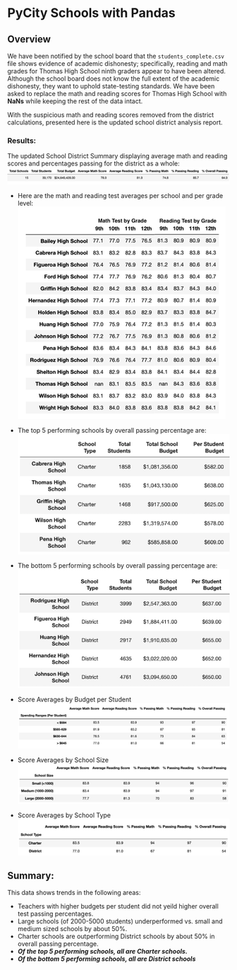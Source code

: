 # PyCity Schools with Pandas

## Overview
We have been notified by the school board that the <code>students_complete.csv</code> file shows evidence of academic dishonesty; specifically, reading and math grades for Thomas High School ninth graders appear to have been altered. Although the school board does not know the full extent of the academic dishonesty, they want to uphold state-testing standards. We have been asked to replace the math and reading scores for Thomas High School with **NaNs** while keeping the rest of the data intact.

With the suspicious math and reading scores removed from the district calculations, presented here is the updated school district analysis report.

### Results:
The updated School District Summary displaying average math and reading scores and percentages passing for the district as a whole:  
![District Summary](/Resources/report_details/district_summary.png "School District Summary")  

- Here are the math and reading test averages per school and per grade level:  
![Test Averages by Grade](/Resources/report_details/averages_by_grade.png "Test Averages by Grade")  

- The top 5 performing schools by overall passing percentage are:  
![Top 5 Schools](/Resources/report_details/top_schools_overall.png "Top Five Schools")

- The bottom 5 performing schools by overall passing percentage are:  
![Bottom 5 Schools](/Resources/report_details/bottom_schools_overall.png "Bottom Five Schools")  

- Score Averages by Budget per Student  
![Spending Per Student](Resources/report_details/spending_ranges_per_student.png "Score Averages by Budget Per Student")  

- Score Averages by School Size  
![School Size Results](Resources/report_details/school_size_results.png "Average Scores by School Size")  

- Score Averages by School Type  
![School Type Results](Resources/report_details/school_type_results.png "Average Scores by School Type")  

## Summary:

This data shows trends in the following areas:
* Teachers with higher budgets per student did not yeild higher overall test passing percentages.
* Large schools (of 2000-5000 students) underperformed vs. small and medium sized schools by about 50%.
* Charter schools are outperforming District schools by about 50% in overall passing percentage.
* ***Of the top 5 performing schools, all are Charter schools.***
* ***Of the bottom 5 performing schools, all are District schools***
